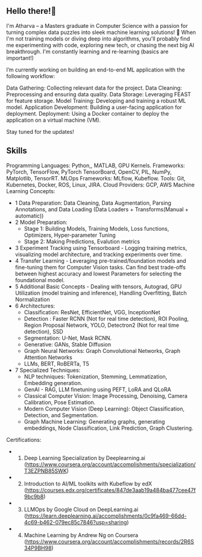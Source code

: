 ## Hello there!👋

I'm Atharva – a Masters graduate in Computer Science  with a passion for turning complex data puzzles into sleek machine learning solutions! 🚀 When I'm not training models or diving deep into algorithms, you'll probably find me experimenting with code, exploring new tech, or chasing the next big AI breakthrough.
I'm constantly learning and re-learning (basics are important!)

I’m currently working on building an end-to-end ML application with the following workflow:

Data Gathering: Collecting relevant data for the project.
Data Cleaning: Preprocessing and ensuring data quality.
Data Storage: Leveraging FEAST for feature storage.
Model Training: Developing and training a robust ML model.
Application Development: Building a user-facing application for deployment.
Deployment: Using a Docker container to deploy the application on a virtual machine (VM).


Stay tuned for the updates!
<!--
**AtharvaK13/AtharvaK13** is a ✨ _special_ ✨ repository because its `README.md` (this file) appears on your GitHub profile.

Here are some ideas to get you started:

- 🔭 I’m currently working on ...
- 🌱 I’m currently learning ...
- 👯 I’m looking to collaborate on ...
- 🤔 I’m looking for help with ...
- 💬 Ask me about ...
- 📫 How to reach me: ...
- 😄 Pronouns: ...
- ⚡ Fun fact: ...
-->

## Skills

Programming Languages: Python,, MATLAB, GPU Kernels.
Frameworks: PyTorch, TensorFlow, PyTorch TensorBoard, OpenCV, PIL, NumPy, Matplotlib, TensorRT.
MLOps Frameworks: MLflow, Kubeflow.
Tools: Git, Kubernetes, Docker, ROS, Linux, JIRA.
Cloud Providers: GCP, AWS
Machine Learning Concepts:
- 1 Data Preparation: Data Cleaning, Data Augmentation, Parsing Annotations, and Data Loading (Data Loaders + Transforms(Manual + automatic))
- 2 Model Preparation: 
  - Stage 1: Building Models, Training Models, Loss functions, Optimizers, Hyper-parameter Tuning
  - Stage 2: Making Predictions, Evalution metrics
- 3 Experiment Tracking using Tensorboard - Logging training metrics, visualizing model architecture, and tracking experiments over time.
- 4 Transfer Learning - Leveraging pre-trained/foundation models and fine-tuning them for Computer Vision tasks. Can find best trade-offs between highest accuracy and lowest Parameters for selecting the foundational model.
- 5 Additional Basic Concepts - Dealing with tensors, Autograd, GPU Utilization (model training and inference), Handling Overfitting, Batch Normalization
- 6 Architectures:
  - Classification: ResNet, EfficientNet, VGG, InceptionNet
  - Detection : Faster RCNN (Not for real time detection), ROI Pooling, Region Proposal Network, YOLO, Detectron2 (Not for real time detection), SSD
  - Segmentation: U-Net, Mask RCNN.
  - Generative: GANs, Stable Diffusion
  - Graph Neural Networks: Graph Convolutional Networks, Graph Attention Networks
  - LLMs, BERT, RoBERTa, T5
- 7 Specialized Techniques:
  - NLP techniques: Tokenization, Stemming, Lemmatization, Embedding generation.
  - GenAI - RAG, LLM finetuning using PEFT, LoRA and QLoRA
  - Classical Computer Vision: Image Processing, Denoising, Camera Calibration, Pose Estimation.
  - Modern Computer Vision (Deep Learning): Object Classification, Detection, and Segmentation.
  - Graph Machine Learning: Generating graphs, generating embeddings, Node Classification, Link Prediction, Graph Clustering.




Certifications:
- 1. Deep Learning Specialization by Deeplearning.ai (https://www.coursera.org/account/accomplishments/specialization/T3EZPNB85SWK)
- 2. Introduction to AI/ML toolkits with Kubeflow by edX (https://courses.edx.org/certificates/847de3aab19a484ba477cee47f9bc9b8)
- 3. LLMOps by Google Cloud on DeepLearning.ai (https://learn.deeplearning.ai/accomplishments/0c9fa469-66dd-4c69-b462-079ec85c7846?usp=sharing)
- 4. Machine Learning by Andrew Ng on Coursera (https://www.coursera.org/account/accomplishments/records/2R6S34P9BH98)
 
